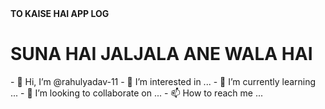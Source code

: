 <html>
  <b>TO KAISE HAI APP LOG </b>
  <H1>
    SUNA HAI JALJALA ANE WALA HAI 
  </H1>
</html>
- 👋 Hi, I’m @rahulyadav-11
- 👀 I’m interested in ...
- 🌱 I’m currently learning ...
- 💞️ I’m looking to collaborate on ...
- 📫 How to reach me ...

<!---
rahulyadav-11/rahulyadav-11 is a ✨ special ✨ repository because its `README.md` (this file) appears on your GitHub profile.
You can click the Preview link to take a look at your changes.
--->
